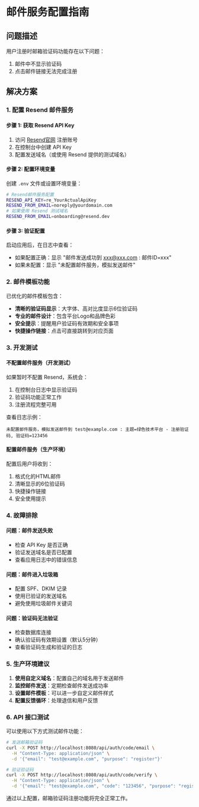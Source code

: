 # 邮件服务配置指南

## 问题描述
用户注册时邮箱验证码功能存在以下问题：
1. 邮件中不显示验证码
2. 点击邮件链接无法完成注册

## 解决方案

### 1. 配置 Resend 邮件服务

#### 步骤 1: 获取 Resend API Key
1. 访问 [Resend官网](https://resend.com) 注册账号
2. 在控制台中创建 API Key
3. 配置发送域名（或使用 Resend 提供的测试域名）

#### 步骤 2: 配置环境变量
创建 `.env` 文件或设置环境变量：

```bash
# Resend邮件服务配置
RESEND_API_KEY=re_YourActualApiKey
RESEND_FROM_EMAIL=noreply@yourdomain.com
# 如果使用 Resend 测试域名
RESEND_FROM_EMAIL=onboarding@resend.dev
```

#### 步骤 3: 验证配置
启动应用后，在日志中查看：
- 如果配置正确：显示 "邮件发送成功到 xxx@xxx.com : 邮件ID=xxx"
- 如果未配置：显示 "未配置邮件服务，模拟发送邮件"

### 2. 邮件模板功能

已优化的邮件模板包含：
- **清晰的验证码显示**：大字体、高对比度显示6位验证码
- **专业的邮件设计**：包含平台Logo和品牌色彩
- **安全提示**：提醒用户验证码有效期和安全事项
- **快捷操作链接**：点击可直接跳转到对应页面

### 3. 开发测试

#### 不配置邮件服务（开发测试）
如果暂时不配置 Resend，系统会：
1. 在控制台日志中显示验证码
2. 验证码功能正常工作
3. 注册流程完整可用

查看日志示例：
```
未配置邮件服务，模拟发送邮件到 test@example.com : 主题=绿色技术平台 - 注册验证码, 验证码=123456
```

#### 配置邮件服务（生产环境）
配置后用户将收到：
1. 格式化的HTML邮件
2. 清晰显示的6位验证码
3. 快捷操作链接
4. 安全使用提示

### 4. 故障排除

#### 问题：邮件发送失败
- 检查 API Key 是否正确
- 验证发送域名是否已配置
- 查看应用日志中的错误信息

#### 问题：邮件进入垃圾箱
- 配置 SPF、DKIM 记录
- 使用已验证的发送域名
- 避免使用垃圾邮件关键词

#### 问题：验证码无法验证
- 检查数据库连接
- 确认验证码有效期设置（默认5分钟）
- 查看验证码生成和验证的日志

### 5. 生产环境建议

1. **使用自定义域名**：配置自己的域名用于发送邮件
2. **监控邮件发送**：定期检查邮件发送成功率
3. **设置邮件模板**：可以进一步自定义邮件样式
4. **配置反馈循环**：处理退信和用户反馈

### 6. API 接口测试

可以使用以下方式测试邮件功能：

```bash
# 发送邮箱验证码
curl -X POST http://localhost:8080/api/auth/code/email \
  -H "Content-Type: application/json" \
  -d '{"email": "test@example.com", "purpose": "register"}'

# 验证验证码
curl -X POST http://localhost:8080/api/auth/code/verify \
  -H "Content-Type: application/json" \
  -d '{"email": "test@example.com", "code": "123456", "purpose": "register"}'
```

通过以上配置，邮箱验证码注册功能将完全正常工作。